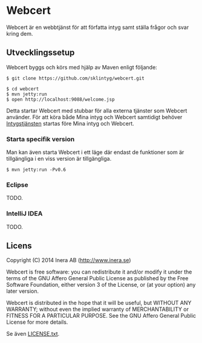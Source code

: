 # Webcert
Webcert är en webbtjänst för att författa intyg samt ställa frågor och svar kring dem. 

## Utvecklingssetup
Webcert byggs och körs med hjälp av Maven enligt följande:

```
$ git clone https://github.com/sklintyg/webcert.git

$ cd webcert
$ mvn jetty:run
$ open http://localhost:9088/welcome.jsp
```

Detta startar Webcert med stubbar för alla externa tjänster som Webcert använder. För att köra både Mina intyg och Webcert samtidigt behöver [Intygstjänsten](https://github.com/sklintyg/intygstjanst) startas före Mina intyg och Webcert.

### Starta specifik version
Man kan även starta Webcert i ett läge där endast de funktioner som är tillgängliga i en viss version är tillgängliga.

```
$ mvn jetty:run -Pv0.6
```

### Eclipse
TODO.

### IntelliJ IDEA
TODO.


## Licens

Copyright (C) 2014 Inera AB (http://www.inera.se)

Webcert is free software: you can redistribute it and/or modify it under the terms of the GNU Affero General Public License as published by the Free Software Foundation, either version 3 of the License, or (at your option) any later version.

Webcert is distributed in the hope that it will be useful, but WITHOUT ANY WARRANTY; without even the implied warranty of MERCHANTABILITY or FITNESS FOR A PARTICULAR PURPOSE.  See the GNU Affero General Public License for more details.

Se även [LICENSE.txt](https://github.com/sklintyg/common/blob/master/LICENSE.txt). 
